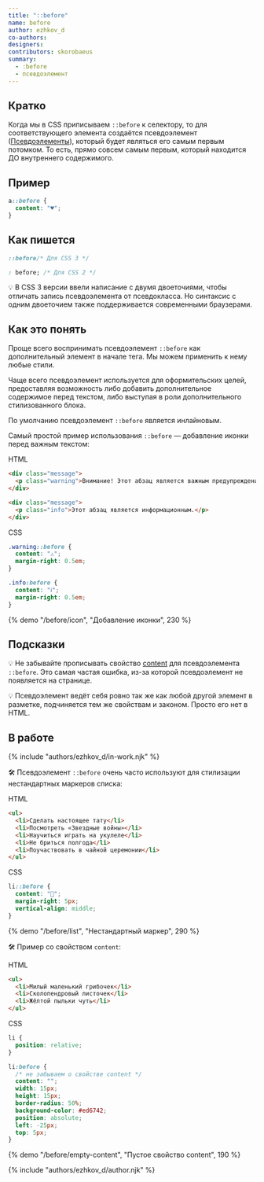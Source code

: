 ```yaml
---
title: "::before"
name: before
author: ezhkov_d
co-authors:
designers:
contributors: skorobaeus
summary:
  - :before
  - псевдоэлемент
---
```


## Кратко

Когда мы в CSS приписываем `::before` к селектору, то для соответствующего элемента создаётся псевдоэлемент ([Псевдоэлементы](/posts/css/doka/pseudoelements)), который будет являться его самым первым потомком. То есть, прямо совсем самым первым, который находится ДО внутреннего содержимого.

## Пример

```css
a::before {
  content: "♥";
}
```

## Как пишется

```css
::before/* Для CSS 3 */

: before; /* Для CSS 2 */
```

💡 В CSS 3 версии ввели написание с двумя двоеточиями, чтобы отличать запись псевдоэлемента от псевдокласса. Но синтаксис с одним двоеточием также поддерживается современными браузерами.

## Как это понять

Проще всего воспринимать псевдоэлемент `::before` как дополнительный элемент в начале тега. Мы можем применить к нему любые стили.

Чаще всего псевдоэлемент используется для оформительских целей, предоставляя возможность либо добавить дополнительное содержимое перед текстом, либо выступая в роли дополнительного стилизованного блока.

По умолчанию псевдоэлемент `::before` является инлайновым.

Самый простой пример использования `::before` — добавление иконки перед важным текстом:

HTML

```html
<div class="message">
  <p class="warning">Внимание! Этот абзац является важным предупреждением!</p>
</div>

<div class="message">
  <p class="info">Этот абзац является информационным.</p>
</div>
```

CSS

```css
.warning::before {
  content: "⚠";
  margin-right: 0.5em;
}

.info:before {
  content: "ℹ️";
  margin-right: 0.5em;
}
```

{% demo "/before/icon", "Добавление иконки", 230 %}

## Подсказки

💡 Не забывайте прописывать свойство [content](/posts/css/doka/content) для псевдоэлемента `::before`. Это самая частая ошибка, из-за которой псевдоэлемент не появляется на странице.

💡 Псевдоэлемент ведёт себя ровно так же как любой другой элемент в разметке, подчиняется тем же свойствам и законом. Просто его нет в HTML.

## В работе

{% include "authors/ezhkov_d/in-work.njk" %}

🛠 Псевдоэлемент `::before` очень часто используют для стилизации нестандартных маркеров списка:

HTML

```html
<ul>
  <li>Сделать настоящее тату</li>
  <li>Посмотреть «Звездные войны»</li>
  <li>Научиться играть на укулеле</li>
  <li>Не бриться полгода</li>
  <li>Поучаствовать в чайной церемонии</li>
</ul>
```

CSS

```css
li::before {
  content: "💛";
  margin-right: 5px;
  vertical-align: middle;
}
```

{% demo "/before/list", "Нестандартный маркер", 290 %}

🛠 Пример со свойством `content`:

HTML

```html
<ul>
  <li>Милый маленький грибочек</li>
  <li>Сколопендровый листочек</li>
  <li>Жёлтой пыльки чуть</li>
</ul>
```

CSS

```css
li {
  position: relative;
}

li:before {
  /* не забываем о свойстве content */
  content: "";
  width: 15px;
  height: 15px;
  border-radius: 50%;
  background-color: #ed6742;
  position: absolute;
  left: -25px;
  top: 5px;
}
```

{% demo "/before/empty-content", "Пустое свойство content", 190 %}

{% include "authors/ezhkov_d/author.njk" %}
